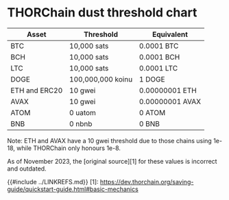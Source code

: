 # THORChain dust threshold chart

| Asset           | Threshold         | Equivalent      |
| --------------- | ----------------- | --------------- |
| BTC             | 10,000 sats       | 0.0001 BTC      |
| BCH             | 10,000 sats       | 0.0001 BCH      |
| LTC             | 10,000 sats       | 0.0001 LTC      |
| DOGE            | 100,000,000 koinu | 1 DOGE          |
| ETH and ERC20   | 10 gwei           | 0.00000001 ETH  |
| AVAX            | 10 gwei           | 0.00000001 AVAX |
| ATOM            | 0 uatom           | 0 ATOM          |
| BNB             | 0 nbnb            | 0 BNB           |

Note: ETH and AVAX have a 10 gwei threshold due to those chains using 1e-18, while THORChain only honours 1e-8.

As of November 2023, the [original source][1] for these values is incorrect and outdated.

{{#include ../LINKREFS.md}}
[1]: https://dev.thorchain.org/saving-guide/quickstart-guide.html#basic-mechanics
